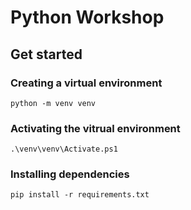 # Python Workshop

## Get started

### Creating a virtual environment

```
python -m venv venv
```

### Activating the vitrual environment

```
.\venv\venv\Activate.ps1
```

### Installing dependencies
```
pip install -r requirements.txt
```